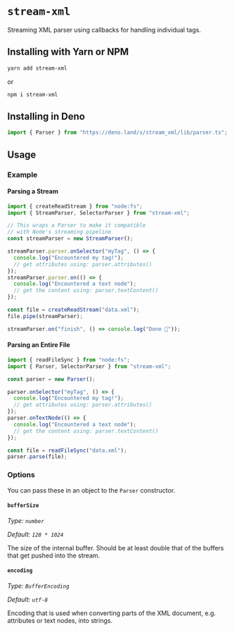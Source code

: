 # `stream-xml`

Streaming XML parser using callbacks for handling individual tags.

## Installing with Yarn or NPM

```sh
yarn add stream-xml
```

or

```sh
npm i stream-xml
```

## Installing in Deno

```js
import { Parser } from "https://deno.land/x/stream_xml/lib/parser.ts";
```

## Usage

### Example

#### Parsing a Stream

```js
import { createReadStream } from "node:fs";
import { StreamParser, SelectorParser } from "stream-xml";

// This wraps a Parser to make it compatible
// with Node's streaming pipeline
const streamParser = new StreamParser();

streamParser.parser.onSelector("myTag", () => {
  console.log("Encountered my tag!");
  // get attributes using: parser.attributes()
});
streamParser.parser.on(() => {
  console.log("Encountered a text node");
  // get the content using: parser.textContent()
});

const file = createReadStream("data.xml");
file.pipe(streamParser);

streamParser.on("finish", () => console.log("Done 🎉"));
```

#### Parsing an Entire File

```js
import { readFileSync } from "node:fs";
import { Parser, SelectorParser } from "stream-xml";

const parser = new Parser();

parser.onSelector("myTag", () => {
  console.log("Encountered my tag!");
  // get attributes using: parser.attributes()
});
parser.onTextNode(() => {
  console.log("Encountered a text node");
  // get the content using: parser.textContent()
});

const file = readFileSync("data.xml");
parser.parse(file);
```

### Options

You can pass these in an object to the `Parser` constructor.

#### `bufferSize`

_Type: `number`_

_Default: `128 * 1024`_

The size of the internal buffer. Should be at least
double that of the buffers that get pushed into the stream.

#### `encoding`

_Type: `BufferEncoding`_

_Default: `utf-8`_

Encoding that is used when converting parts of the XML document,
e.g. attributes or text nodes, into strings.
